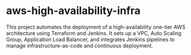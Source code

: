 # aws-high-availability-infra
This project automates the deployment of a high-availability one-tier AWS architecture using Terraform and Jenkins. It sets up a VPC, Auto Scaling Group, Application Load Balancer, and integrates Jenkins pipelines to manage infrastructure-as-code and continuous deployment.
